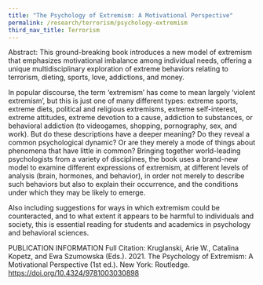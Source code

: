 ```yaml
---
title: "The Psychology of Extremism: A Motivational Perspective"
permalink: /research/terrorism/psychology-extremism
third_nav_title: Terrorism
---
```

Abstract: 
This ground-breaking book introduces a new model of extremism that emphasizes motivational imbalance among individual needs, offering a unique multidisciplinary exploration of extreme behaviors relating to terrorism, dieting, sports, love, addictions, and money.

In popular discourse, the term ‘extremism’ has come to mean largely ‘violent extremism’, but this is just one of many different types: extreme sports, extreme diets, political and religious extremisms, extreme self-interest, extreme attitudes, extreme devotion to a cause, addiction to substances, or behavioral addiction (to videogames, shopping, pornography, sex, and work). But do these descriptions have a deeper meaning? Do they reveal a common psychological dynamic? Or are they merely a mode of things about phenomena that have little in common? Bringing together world-leading psychologists from a variety of disciplines, the book uses a brand-new model to examine different expressions of extremism, at different levels of analysis (brain, hormones, and behavior), in order not merely to describe such behaviors but also to explain their occurrence, and the conditions under which they may be likely to emerge.

Also including suggestions for ways in which extremism could be counteracted, and to what extent it appears to be harmful to individuals and society, this is essential reading for students and academics in psychology and behavioral sciences.

PUBLICATION INFORMATION
Full Citation: 
Kruglanski, Arie W., Catalina Kopetz, and Ewa Szumowska (Eds.). 2021. The Psychology of Extremism: A Motivational Perspective (1st ed.). New York: Routledge. https://doi.org/10.4324/9781003030898